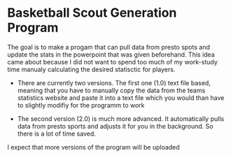 # Basketball Scout Generation Program
The goal is to make a progam that can pull data from presto spots and update
the stats in the powerpoint that was given beforehand. This idea came about because I did not want to spend too much of my work-study time manualy calculating the desired statisctic for players. 

- There are currently two versions. The first one (1.0) text file based, meaning that you have to manually copy the data from the teams statistics website and paste it into a text file which you would than have to slightly modifiy for the programm to work

- The second version (2.0) is much more advanced. It automatically pulls data from presto sports and adjusts it for you in the background. So there is a lot of time saved.


I expect that more versions of the program will be uploaded
  
